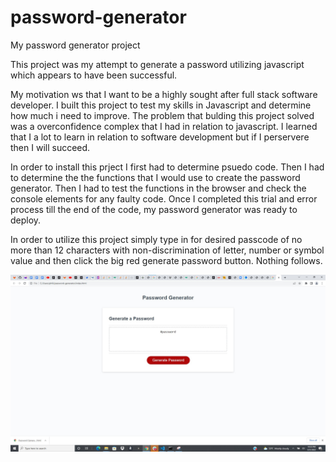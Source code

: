 # password-generator
My password generator project

This project was my attempt to generate a password utilizing javascript which appears to have been successful.

My motivation ws that I want to be a highly sought after full stack software developer.
I built this project to test my skills in Javascript and determine how much i need to improve.
The problem that bulding this project solved was a overconfidence complex that I had in relation to javascript.
I learned that I a lot to learn in relation to software development but if I perservere then I will succeed.

In order to install this prject I first had to determine psuedo code. Then I had to determine the the functions that I would use to create the password generator. Then I had to test the functions in the browser and check the console elements for any faulty code. Once I completed this trial and error process till the end of the code, my password generator was ready to deploy.

In order to utilize this project simply type in for desired passcode of no more than 12 characters with non-discrimination of letter, number or symbol value and then click the big red generate password button. Nothing follows.

![Screenshot 2022-03-31 223404](images/Screenshot%202022-03-31%20223404.jpg)


